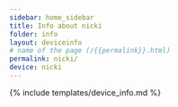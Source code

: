 ```yaml
---
sidebar: home_sidebar
title: Info about nicki
folder: info
layout: deviceinfo
# name of the page (/{{permalink}}.html)
permalink: nicki/
device: nicki
---
```

{% include templates/device_info.md %}
